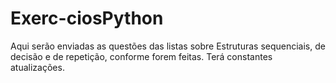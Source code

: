 # Exerc-ciosPython
Aqui serão enviadas as questões das listas sobre Estruturas sequenciais, de decisão e de repetição, conforme forem feitas. Terá constantes atualizações.
